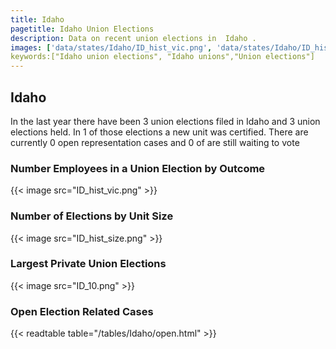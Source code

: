 ```yaml
---
title: Idaho
pagetitle: Idaho Union Elections
description: Data on recent union elections in  Idaho .
images: ['data/states/Idaho/ID_hist_vic.png', 'data/states/Idaho/ID_hist_size.png', 'data/states/Idaho/ID_10.png']
keywords:["Idaho union elections", "Idaho unions","Union elections"]
---
```

##  Idaho

In the last year there have been 3 union elections filed in Idaho and 3 union elections held. In 1 of those elections a new unit was certified. There are currently 0 open representation cases and 0 of are still waiting to vote

### Number Employees in a Union Election by Outcome
{{< image src="ID_hist_vic.png" >}}

### Number of Elections by Unit Size
{{< image src="ID_hist_size.png" >}}

### Largest Private Union Elections
{{< image src="ID_10.png" >}}

### Open Election Related Cases
{{< readtable table="/tables/Idaho/open.html" >}}

